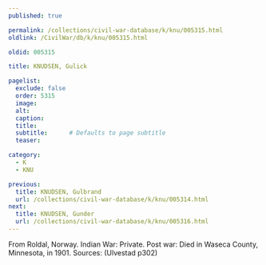 ```yaml
---
published: true

permalink: /collections/civil-war-database/k/knu/005315.html
oldlink: /CivilWar/db/k/knu/005315.html

oldid: 005315

title: KNUDSEN, Gulick

pagelist:
  exclude: false
  order: 5315
  image: 
  alt:
  caption:
  title:
  subtitle:      # Defaults to page subtitle
  teaser:

category: 
  - K 
  - KNU

previous:
  title: KNUDSEN, Gulbrand
  url: /collections/civil-war-database/k/knu/005314.html  
next:
  title: KNUDSEN, Gunder
  url: /collections/civil-war-database/k/knu/005316.html   
---
```

From Roldal, Norway. Indian War: Private. Post war: Died in Waseca County, Minnesota, in 1901. Sources: (Ulvestad p302)